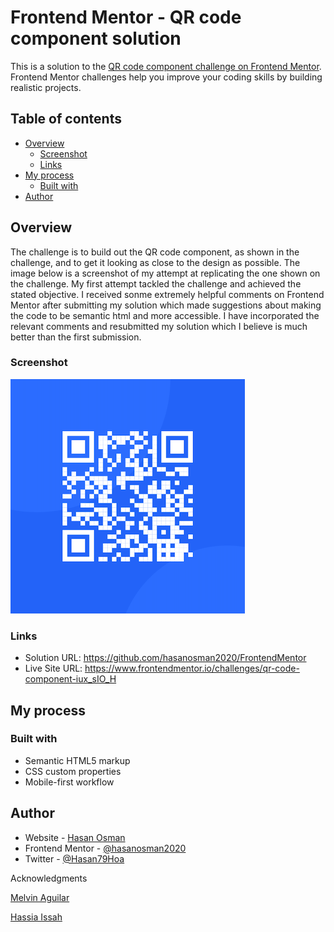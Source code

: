 # Frontend Mentor - QR code component solution

This is a solution to the [QR code component challenge on Frontend Mentor](https://www.frontendmentor.io/challenges/qr-code-component-iux_sIO_H). Frontend Mentor challenges help you improve your coding skills by building realistic projects.

## Table of contents

- [Overview](#overview)
  - [Screenshot](#screenshot)
  - [Links](#links)
- [My process](#my-process)
  - [Built with](#built-with)
- [Author](#author)

## Overview

The challenge is to build out the QR code component, as shown in the challenge, and to get it looking as close to the design as possible. The image below is a screenshot of my attempt at replicating the one shown on the challenge.
My first attempt tackled the challenge and achieved the stated objective. I received sonme extremely helpful comments on Frontend Mentor after submitting my solution which made suggestions about making the code to be semantic html and more accessible. I have incorporated the relevant comments and resubmitted my solution which I believe is much better than the first submission.
### Screenshot

![](./image-qr-code.png)

### Links

- Solution URL: https://github.com/hasanosman2020/FrontendMentor
- Live Site URL: https://www.frontendmentor.io/challenges/qr-code-component-iux_sIO_H

## My process

### Built with

- Semantic HTML5 markup
- CSS custom properties
- Mobile-first workflow

## Author

- Website - [Hasan Osman](https://github.com/hasanosman2020)
- Frontend Mentor - [@hasanosman2020](https://www.frontendmentor.io/profile/hasanosman2020)
- Twitter - [@Hasan79Hoa](https://twitter.com/Hasan79Hoa)

Acknowledgments

[Melvin Aguilar](https://www.frontendmentor.io/profile/MelvinAguilar
)

[Hassia Issah](https://www.frontendmentor.io/profile/Hassiai
)

